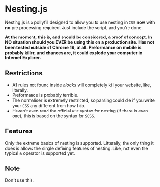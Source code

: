 # Nesting.js

Nesting.js is a pollyfill designed to allow you to use nesting in `CSS` **now** with **no** pre processing required. Just include the script, and you're done.

**At the moment, this is, and should be considered, a proof of concept. In NO situation should you EVER be using this on a production site. Has not been tested outside of Chrome 19, at all. Preformance on mobile is probably killer, and chances are, it could explode your computer in Internet Explorer.**

## Restrictions

 * All rules not found inside *blocks* will completely kill your website, like, literally.
 * Preformance is probably terrible.
 * The normaliser is extremely restricted, so parsing could die if you write your `CSS` any different from how I do.
 * Haven't even read the official `W3C` syntax for nesting (if there is even one), this is based on the syntax for `SCSS`.

## Features

Only the extreme basics of nesting is supported. Litterally, the only thing it does is allows the single defining features of nesting. Like, not even the typical `&` operator is supported yet.

## Note

Don't use this.